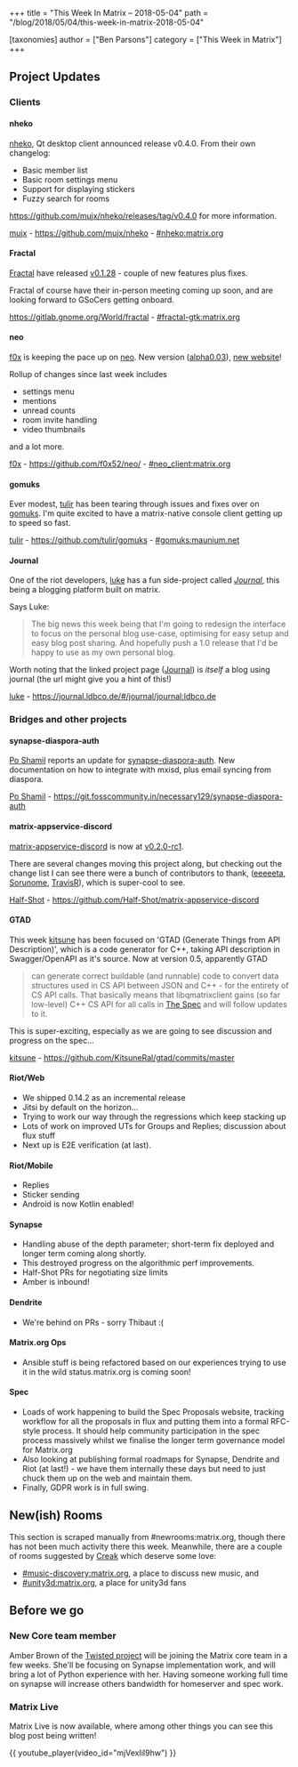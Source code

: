 +++
title = "This Week In Matrix – 2018-05-04"
path = "/blog/2018/05/04/this-week-in-matrix-2018-05-04"

[taxonomies]
author = ["Ben Parsons"]
category = ["This Week in Matrix"]
+++

## Project Updates

### Clients

#### nheko

<a href="https://github.com/mujx/nheko">nheko</a>, Qt desktop client announced release v0.4.0. From their own changelog:
<ul>
  <li>Basic member list</li>
  <li>Basic room settings menu</li>
  <li>Support for displaying stickers</li>
  <li>Fuzzy search for rooms</li>
</ul>
<a href="https://github.com/mujx/nheko/releases/tag/v0.4.0">https://github.com/mujx/nheko/releases/tag/v0.4.0</a> for more information.

<a href="https://matrix.to/#/@mujx:matrix.org">mujx</a> - <a href="https://github.com/mujx/nheko">https://github.com/mujx/nheko</a> - <a href="https://matrix.to/#/#nheko:matrix.org">#nheko:matrix.org</a>

#### Fractal

<a href="https://gitlab.gnome.org/World/fractal">Fractal</a> have released <a href="https://gitlab.gnome.org/World/fractal/commit/eed332822a7a16f9da07374623da2195838b7cd8">v0.1.28</a> - couple of new features plus fixes.

Fractal of course have their in-person meeting coming up soon, and are looking forward to GSoCers getting onboard.

<a href="https://gitlab.gnome.org/World/fractal">https://gitlab.gnome.org/World/fractal</a> - <a href="https://matrix.to/#/#fractal-gtk:matrix.org">#fractal-gtk:matrix.org</a>

#### neo

<a href="https://matrix.to/#/@f0x:matrix.org">f0x</a> is keeping the pace up on <a href="https://github.com/f0x52/neo/">neo</a>. New version (<a href="https://github.com/f0x52/neo/releases/tag/alpha0.03">alpha0.03</a>), <a href="https://neo.lain.haus/">new website</a>!

Rollup of changes since last week includes
<ul>
  <li>settings menu</li>
  <li>mentions</li>
  <li>unread counts</li>
  <li>room invite handling</li>
  <li>video thumbnails</li>
</ul>
and a lot more.

<a href="https://matrix.to/#/@f0x:matrix.org">f0x</a> - <a href="https://github.com/f0x52/neo/">https://github.com/f0x52/neo/</a> - <a href="https://matrix.to/#/#neo_client:matrix.org">#neo_client:matrix.org</a>

#### gomuks

Ever modest, <a href="https://matrix.to/#/@tulir:maunium.net">tulir</a> has been tearing through issues and fixes over on <a href="https://github.com/tulir/gomuks">gomuks</a>. I'm quite excited to have a matrix-native console client getting up to speed so fast.

<a href="https://matrix.to/#/@tulir:maunium.net">tulir</a> - <a href="https://github.com/tulir/gomuks">https://github.com/tulir/gomuks</a> - <a href="https://matrix.to/#/#gomuks:maunium.net">#gomuks:maunium.net</a>

#### Journal

One of the riot developers, <a href="https://matrix.to/#/@lb:ldbco.de">luke</a> has a fun side-project called <em><a href="https://journal.ldbco.de/#/journal/journal:ldbco.de">Journal</a></em>, this being a blogging platform built on matrix.

Says Luke:

> The big news this week being that I'm going to redesign the interface to focus on the personal blog use-case, optimising for easy setup and easy blog post sharing.
> And hopefully push a 1.0 release that I'd be happy to use as my own personal blog.

Worth noting that the linked project page (<a href="https://journal.ldbco.de/#/journal/journal:ldbco.de">Journal</a>) is <em>itself</em> a blog using journal (the url might give you a hint of this!)

<a href="https://matrix.to/#/@lb:ldbco.de">luke</a> - <a href="https://journal.ldbco.de/#/journal/journal:ldbco.de">https://journal.ldbco.de/#/journal/journal:ldbco.de</a>

### Bridges and other projects

#### synapse-diaspora-auth

<a href="https://matrix.to/#/@noteness:poddery.com">Po Shamil</a> reports an update for <a href="https://git.fosscommunity.in/necessary129/synapse-diaspora-auth">synapse-diaspora-auth</a>. New documentation on how to integrate with mxisd, plus email syncing from diaspora.

<a href="https://matrix.to/#/@noteness:poddery.com">Po Shamil</a> - <a href="https://git.fosscommunity.in/necessary129/synapse-diaspora-auth">https://git.fosscommunity.in/necessary129/synapse-diaspora-auth</a>

#### matrix-appservice-discord

<a href="https://github.com/Half-Shot/matrix-appservice-discord">matrix-appservice-discord</a> is now at <a href="https://github.com/Half-Shot/matrix-appservice-discord/releases/tag/v0.2.0-rc1">v0.2.0-rc1</a>.

There are several changes moving this project along, but checking out the change list I can see there were a bunch of contributors to thank, (<a href="https://github.com/eeeeeta">eeeeeta</a>, <a href="https://github.com/Sorunome">Sorunome</a>, <a href="https://github.com/turt2live">TravisR</a>), which is super-cool to see.

<a href="https://matrix.to/#/@Half-Shot:half-shot.uk">Half-Shot</a> - <a href="https://github.com/Half-Shot/matrix-appservice-discord">https://github.com/Half-Shot/matrix-appservice-discord</a>

#### GTAD

This week <a href="https://matrix.to/#/@kitsune:matrix.org">kitsune</a> has been focused on 'GTAD (Generate Things from API Description)', which is a code generator for C++, taking API description in Swagger/OpenAPI as it's source. Now at version 0.5, apparently GTAD

> can generate correct buildable (and runnable) code to convert data structures used in CS API between JSON and C++ - for the entirety of CS API calls. That basically means that libqmatrixclient gains (so far low-level) C++ CS API for all calls in <a href="/docs/spec/client_server/unstable.html">The Spec</a> and will follow updates to it.

This is super-exciting, especially as we are going to see discussion and progress on the spec...

<a href="https://matrix.to/#/@kitsune:matrix.org">kitsune</a> - <a href="https://github.com/KitsuneRal/gtad/commits/master">https://github.com/KitsuneRal/gtad/commits/master</a>

#### Riot/Web

<ul>
  <li>We shipped 0.14.2 as an incremental release</li>
  <li>Jitsi by default on the horizon…</li>
  <li>Trying to work our way through the regressions which keep stacking up</li>
  <li>Lots of work on improved UTs for Groups and Replies; discussion about flux stuff</li>
  <li>Next up is E2E verification (at last).</li>
</ul>

#### Riot/Mobile

<ul>
  <li>Replies</li>
  <li>Sticker sending</li>
  <li>Android is now Kotlin enabled!</li>
</ul>

#### Synapse

<ul>
  <li>Handling abuse of the depth parameter; short-term fix deployed and longer term coming along shortly.</li>
  <li>This destroyed progress on the algorithmic perf improvements.</li>
  <li>Half-Shot PRs for negotiating size limits</li>
  <li>Amber is inbound!</li>
</ul>

#### Dendrite

<ul>
  <li>We're behind on PRs - sorry Thibaut :(</li>
</ul>

#### Matrix.org Ops

<ul>
  <li>Ansible stuff is being refactored based on our experiences trying to use it in the wild
status.matrix.org is coming soon!</li>
</ul>

#### Spec

<ul>
  <li>Loads of work happening to build the Spec Proposals website, tracking workflow for all the proposals in flux and putting them into a formal RFC-style process. It should help community participation in the spec process massively whilst we finalise the longer term governance model for Matrix.org</li>
  <li>Also looking at publishing formal roadmaps for Synapse, Dendrite and Riot (at last!) - we have them internally these days but need to just chuck them up on the web and maintain them.</li>
  <li>Finally, GDPR work is in full swing.</li>
</ul>

## New(ish) Rooms

This section is scraped manually from #newrooms:matrix.org, though there has not been much activity there this week. Meanwhile, there are a couple of rooms suggested by <a href="https://matrix.to/#/@Creak:matrix.org">Creak</a> which deserve some love:
<ul>
  <li><a href="https://matrix.to/#/#music-discovery:matrix.org">#music-discovery:matrix.org</a>, a place to discuss new music, and</li>
  <li><a href="https://matrix.to/#/#unity3d:matrix.org">#unity3d:matrix.org</a>, a place for unity3d fans</li>
</ul>

## Before we go

### New Core team member

Amber Brown of the <a href="https://twistedmatrix.com/trac/">Twisted project</a> will be joining the Matrix core team in a few weeks. She'll be focusing on Synapse implementation work, and will bring a lot of Python experience with her. Having someone working full time on synapse will increase others bandwidth for homeserver and spec work.

### Matrix Live

Matrix Live is now available, where among other things you can see this blog post being written!

{{ youtube_player(video_id="mjVexIiI9hw") }}
